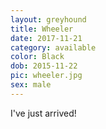 ```yaml
---
layout: greyhound
title: Wheeler
date: 2017-11-21
category: available
color: Black
dob: 2015-11-22
pic: wheeler.jpg
sex: male
---
```


I've just arrived!
